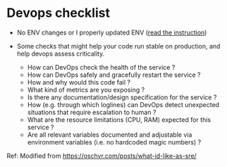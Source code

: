 # Devops checklist

- No ENV changes or I properly updated ENV ([read the instruction](https://git.speag.com/oSparc/osparc-ops-deployment-configuration/-/blob/configs/README.md?ref_type=heads#how-to-update-env-variables))

- Some checks that might help your code run stable on production, and help devops assess criticality.
  - How can DevOps check the health of the service ?
  - How can DevOps safely and gracefully restart the service ?
  - How and why would this code fail ?
  - What kind of metrics are you exposing ?
  - Is there any documentation/design specification for the service ?
  - How (e.g. through which loglines) can DevOps detect unexpected situations that require escalation to human ?
  - What are the resource limitations (CPU, RAM) expected for this service ?
  - Are all relevant variables documented and adjustable via environment variables (i.e. no hardcoded magic numbers) ?

Ref: Modified from https://oschvr.com/posts/what-id-like-as-sre/
